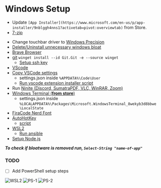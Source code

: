 # Windows Setup

- Update `[App Installer](https://www.microsoft.com/en-us/p/app-installer/9nblggh4nns1?activetab=pivot:overviewtab)` from Store.
- [7-zip](https://www.7-zip.org/)
<!-- - [Activate Windows 10](https://github.com/massgravel/Microsoft-Activation-Scripts) -->
- Change touchbar driver to [Windows Precision](https://www.youtube.com/watch?v=f2rfwR-IV-c)
- [Delete/Uninstall unnecessary windows bloat](https://github.com/NafiAsib/windows-setup/blob/master/debloat.ps1)
- [Brave Browser](https://brave.com/)
- [git](https://git-scm.com/download/win) `winget install --id Git.Git -e --source winget`
  - [Setup ssh key](https://github.com/NafiAsib/windows-setup/blob/master/settings.ps1)
- [VScode](https://code.visualstudio.com/download)
- [Copy VSCode settings](https://github.com/NafiAsib/windows-setup/blob/master/vscode/settings.json)
  - settings.json inside `%APPDATA%\Code\User`
  - [Run vscode extension installer script](https://github.com/NafiAsib/windows-setup/blob/master/vscode/extensions.ps1)
- Run [Ninite (Discord, SumatraPDF, VLC, WinRAR, Zoom)](https://ninite.com/)
- [Windows Terminal (**from store**)](https://www.microsoft.com/en-us/p/windows-terminal/9n0dx20hk701#activetab=pivot:overviewtab)
  - settings.json inside `%LOCALAPPDATA%\Packages\Microsoft.WindowsTerminal_8wekyb3d8bbwe\LocalState`
- [FiraCode Nerd Font](https://www.nerdfonts.com/font-downloads)
- [AutoHotKey](https://www.autohotkey.com/)
  - [script](https://github.com/NafiAsib/dotfiles/blob/master/windoze.md)
- [WSL2](https://docs.microsoft.com/en-us/windows/wsl/install)
  - [Run ansible](https://github.com/NafiAsib/ansible-dots)
- [Setup Node.js](https://docs.microsoft.com/en-us/windows/dev-environment/javascript/nodejs-on-windows)

**_To check if bloatware is removed run, `Select-String "name-of-app"`_**


### TODO
- [ ] Add PowerShell setup steps

![WSL2](https://user-images.githubusercontent.com/38901581/154800603-295e1788-9e9b-438b-bebd-adceef332cd3.png)
![PS-1](https://user-images.githubusercontent.com/38901581/154800607-5cc32cac-5bac-4516-8f89-cabbf0a9a39d.png)
![PS-2](https://user-images.githubusercontent.com/38901581/154800610-da568d10-1d56-4be0-88de-66e23acb09e7.png)
